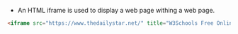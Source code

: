 - An HTML iframe is used to display a web page withing a web page.
```html
<iframe src="https://www.thedailystar.net/" title="W3Schools Free Online Web Tutorials" style="height:200px;width:300px;"></iframe>
```
